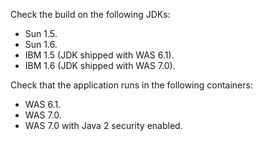 Check the build on the following JDKs:
  * Sun 1.5.
  * Sun 1.6.
  * IBM 1.5 (JDK shipped with WAS 6.1).
  * IBM 1.6 (JDK shipped with WAS 7.0).

Check that the application runs in the following containers:
  * WAS 6.1.
  * WAS 7.0.
  * WAS 7.0 with Java 2 security enabled.